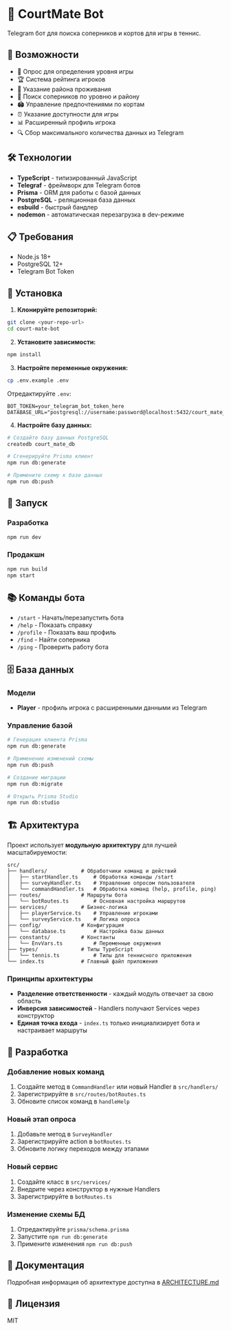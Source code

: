 # 🎾 CourtMate Bot

Telegram бот для поиска соперников и кортов для игры в теннис.

## 🚀 Возможности

-   📝 Опрос для определения уровня игры
-   🏆 Система рейтинга игроков
-   📍 Указание района проживания
-   👥 Поиск соперников по уровню и району
-   🏟️ Управление предпочтениями по кортам
-   ⏰ Указание доступности для игры
-   📊 Расширенный профиль игрока
-   🔍 Сбор максимального количества данных из Telegram

## 🛠️ Технологии

-   **TypeScript** - типизированный JavaScript
-   **Telegraf** - фреймворк для Telegram ботов
-   **Prisma** - ORM для работы с базой данных
-   **PostgreSQL** - реляционная база данных
-   **esbuild** - быстрый бандлер
-   **nodemon** - автоматическая перезагрузка в dev-режиме

## 📋 Требования

-   Node.js 18+
-   PostgreSQL 12+
-   Telegram Bot Token

## 🔧 Установка

1. **Клонируйте репозиторий:**

```bash
git clone <your-repo-url>
cd court-mate-bot
```

2. **Установите зависимости:**

```bash
npm install
```

3. **Настройте переменные окружения:**

```bash
cp .env.example .env
```

Отредактируйте `.env`:

```env
BOT_TOKEN=your_telegram_bot_token_here
DATABASE_URL="postgresql://username:password@localhost:5432/court_mate_db"
```

4. **Настройте базу данных:**

```bash
# Создайте базу данных PostgreSQL
createdb court_mate_db

# Сгенерируйте Prisma клиент
npm run db:generate

# Примените схему к базе данных
npm run db:push
```

## 🚀 Запуск

### Разработка

```bash
npm run dev
```

### Продакшн

```bash
npm run build
npm start
```

## 📚 Команды бота

-   `/start` - Начать/перезапустить бота
-   `/help` - Показать справку
-   `/profile` - Показать ваш профиль
-   `/find` - Найти соперника
-   `/ping` - Проверить работу бота

## 🗄️ База данных

### Модели

-   **Player** - профиль игрока с расширенными данными из Telegram

### Управление базой

```bash
# Генерация клиента Prisma
npm run db:generate

# Применение изменений схемы
npm run db:push

# Создание миграции
npm run db:migrate

# Открыть Prisma Studio
npm run db:studio
```

## 🏗️ Архитектура

Проект использует **модульную архитектуру** для лучшей масштабируемости:

```
src/
├── handlers/           # Обработчики команд и действий
│   ├── startHandler.ts     # Обработка команды /start
│   ├── surveyHandler.ts    # Управление опросом пользователя
│   └── commandHandler.ts   # Обработка команд (help, profile, ping)
├── routes/             # Маршруты бота
│   └── botRoutes.ts        # Основная настройка маршрутов
├── services/           # Бизнес-логика
│   ├── playerService.ts    # Управление игроками
│   └── surveyService.ts    # Логика опроса
├── config/             # Конфигурация
│   └── database.ts         # Настройка базы данных
├── constants/          # Константы
│   └── EnvVars.ts          # Переменные окружения
├── types/              # Типы TypeScript
│   └── tennis.ts           # Типы для теннисного приложения
└── index.ts            # Главный файл приложения
```

### Принципы архитектуры

-   **Разделение ответственности** - каждый модуль отвечает за свою область
-   **Инверсия зависимостей** - Handlers получают Services через конструктор
-   **Единая точка входа** - `index.ts` только инициализирует бота и настраивает маршруты

## 🔄 Разработка

### Добавление новых команд

1. Создайте метод в `CommandHandler` или новый Handler в `src/handlers/`
2. Зарегистрируйте в `src/routes/botRoutes.ts`
3. Обновите список команд в `handleHelp`

### Новый этап опроса

1. Добавьте метод в `SurveyHandler`
2. Зарегистрируйте action в `botRoutes.ts`
3. Обновите логику переходов между этапами

### Новый сервис

1. Создайте класс в `src/services/`
2. Внедрите через конструктор в нужные Handlers
3. Зарегистрируйте в `botRoutes.ts`

### Изменение схемы БД

1. Отредактируйте `prisma/schema.prisma`
2. Запустите `npm run db:generate`
3. Примените изменения `npm run db:push`

## 📖 Документация

Подробная информация об архитектуре доступна в [ARCHITECTURE.md](./ARCHITECTURE.md)

## 📝 Лицензия

MIT
